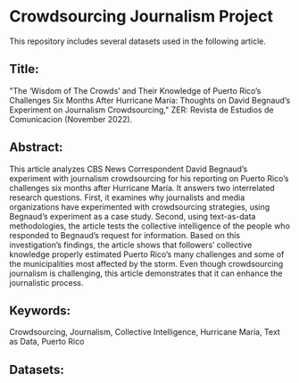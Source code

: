 # Crowdsourcing Journalism Project

This repository includes several datasets used in the following article.

## Title:

"The ‘Wisdom of The Crowds’ and Their Knowledge of Puerto Rico’s Challenges Six Months After Hurricane Maria: Thoughts on David Begnaud’s Experiment on Journalism Crowdsourcing," ZER: Revista de Estudios de Comunicacion (November 2022).

## Abstract: 

This article analyzes CBS News Correspondent David Begnaud’s experiment with journalism crowdsourcing for his reporting on Puerto Rico’s challenges six months after Hurricane María. It answers two interrelated research questions. First, it examines why journalists and media organizations have experimented with crowdsourcing strategies, using Begnaud’s experiment as a case study. Second, using text-as-data methodologies, the article tests the collective intelligence of the people who responded to Begnaud’s request for information. Based on this investigation’s findings, the article shows that followers’ collective knowledge properly estimated Puerto Rico’s many challenges and some of the municipalities most affected by the storm. Even though crowdsourcing journalism is challenging, this article demonstrates that it can enhance the journalistic process. 


## Keywords:

Crowdsourcing, Journalism, Collective Intelligence, Hurricane María, Text as Data, Puerto Rico

## Datasets:




